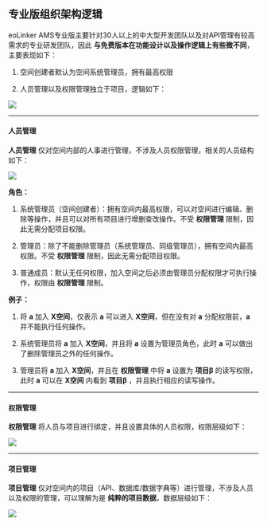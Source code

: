 ## 专业版组织架构逻辑
eoLinker AMS专业版主要针对30人以上的中大型开发团队以及对API管理有较高需求的专业研发团队，因此 **与免费版本在功能设计以及操作逻辑上有些微不同**，主要表现如下：

1. 空间创建者默认为空间系统管理员，拥有最高权限

2. 人员管理以及权限管理独立于项目，逻辑如下：

![](http://data.eolinker.com/course/XVrg4ZW49aa4f3ecfed4d4ce5e91ac27ef368691e62ce6b)

---

#### 人员管理
**人员管理** 仅对空间内部的人事进行管理，不涉及人员权限管理，相关的人员结构如下：

![](http://data.eolinker.com/course/6uGvtub9ff7617397b296ab443fd037f1d075ac1ebe7954)

**角色：**

1. 系统管理员（空间创建者）：拥有空间内最高权限，可以对空间进行编辑、删除等操作，并且可以对所有项目进行增删查改操作。不受 **权限管理** 限制，因此无需分配项目权限。

2. 管理员：除了不能删除管理员（系统管理员、同级管理员），拥有空间内最高权限。不受 **权限管理** 限制，因此无需分配项目权限。

3. 普通成员：默认无任何权限，加入空间之后必须由管理员分配权限才可执行操作，权限由 **权限管理** 限制。

**例子：**

1. 将 **a** 加入 **X空间**，仅表示 **a** 可以进入 **X空间**，但在没有对 **a** 分配权限前，**a** 并不能执行任何操作。

2. 系统管理员将 **a** 加入 **X空间**，并且将 **a** 设置为管理员角色，此时 **a** 可以做出了删除管理员之外的任何操作。

3. 管理员将 **a** 加入 **X空间**，并且在 **权限管理** 中将 **a** 设置为 **项目β** 的读写权限，此时 **a** 可以在 **X空间** 内看到 **项目β** ，并且执行相应的读写操作。

---

#### 权限管理
**权限管理** 将人员与项目进行绑定，并且设置具体的人员权限，权限层级如下：

![](http://data.eolinker.com/course/ExDejMS3d13f74608085dc2c43a3ce34cd49dd870fc2e6b)

---

#### 项目管理
**项目管理** 仅对空间内的项目（API、数据库/数据字典等）进行管理，不涉及人员以及权限的管理，可以理解为是 **纯粹的项目数据**，数据层级如下：

![](http://data.eolinker.com/course/gwl91UF2cd9c5d1493b628c676b45a87e043d9408f04048)